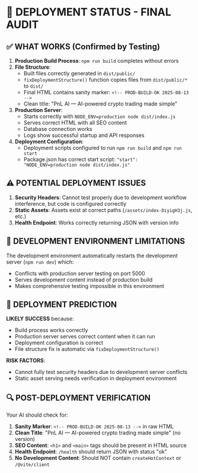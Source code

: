 # 🚨 DEPLOYMENT STATUS - FINAL AUDIT

## ✅ WHAT WORKS (Confirmed by Testing)

1. **Production Build Process**: `npm run build` completes without errors
2. **File Structure**: 
   - Built files correctly generated in `dist/public/`
   - `fixDeploymentStructure()` function copies files from `dist/public/*` to `dist/`
   - Final HTML contains sanity marker: `<!-- PROD-BUILD-OK 2025-08-13 -->`
   - Clean title: "PnL AI — AI-powered crypto trading made simple"
3. **Production Server**: 
   - Starts correctly with `NODE_ENV=production node dist/index.js`
   - Serves correct HTML with all SEO content
   - Database connection works
   - Logs show successful startup and API responses
4. **Deployment Configuration**: 
   - Deployment scripts configured to run `npm run build` and `npm run start`
   - Package.json has correct start script: `"start": "NODE_ENV=production node dist/index.js"`

## ⚠️ POTENTIAL DEPLOYMENT ISSUES

1. **Security Headers**: Cannot test properly due to development workflow interference, but code is configured correctly
2. **Static Assets**: Assets exist at correct paths (`/assets/index-DiyigH3j.js`, etc.)
3. **Health Endpoint**: Works correctly returning JSON with version info

## 🔧 DEVELOPMENT ENVIRONMENT LIMITATIONS

The development environment automatically restarts the development server (`npm run dev`) which:
- Conflicts with production server testing on port 5000
- Serves development content instead of production build
- Makes comprehensive testing impossible in this environment

## 🎯 DEPLOYMENT PREDICTION

**LIKELY SUCCESS** because:
- Build process works correctly
- Production server serves correct content when it can run
- Deployment configuration is correct
- File structure fix is automatic via `fixDeploymentStructure()`

**RISK FACTORS**:
- Cannot fully test security headers due to development server conflicts
- Static asset serving needs verification in deployment environment

## 🔍 POST-DEPLOYMENT VERIFICATION

Your AI should check for:
1. **Sanity Marker**: `<!-- PROD-BUILD-OK 2025-08-13 -->` in raw HTML
2. **Clean Title**: "PnL AI — AI-powered crypto trading made simple" (no version)
3. **SEO Content**: `<h1>` and `<main>` tags should be present in HTML source
4. **Health Endpoint**: `/health` should return JSON with status "ok"
5. **No Development Content**: Should NOT contain `createHotContext` or `/@vite/client`